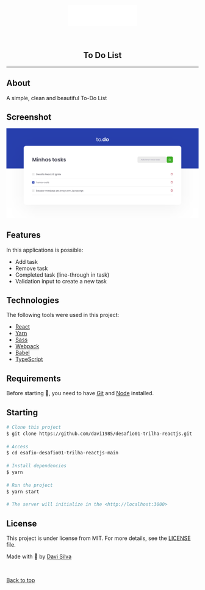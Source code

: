 <div align="center" id="top"> 
  <img src="./public/logo.svg" alt="01 Github Explorer" />

&#xa0;

</div>

<h2 align="center">To Do List</h2>
<hr/>

## About

A simple, clean and beautiful To-Do List

## Screenshot

<img src="public/screenshot.png"/>

## Features

In this applications is possible:

- Add task
- Remove task
- Completed task (line-through in task)
- Validation input to create a new task

## Technologies

The following tools were used in this project:

- [React](https://reactjs.org/)
- [Yarn](https://yarnpkg.com/)
- [Sass](https://sass-lang.com/)
- [Webpack](https://webpack.js.org/)
- [Babel](https://babeljs.io/)
- [TypeScript](https://www.typescriptlang.org/)

## Requirements

Before starting :checkered_flag:, you need to have [Git](https://git-scm.com) and [Node](https://nodejs.org/en/) installed.

## Starting

```bash
# Clone this project
$ git clone https://github.com/davi1985/desafio01-trilha-reactjs.git

# Access
$ cd esafio-desafio01-trilha-reactjs-main

# Install dependencies
$ yarn

# Run the project
$ yarn start

# The server will initialize in the <http://localhost:3000>
```

## License

This project is under license from MIT. For more details, see the [LICENSE](LICENSE.md) file.

Made with
💜 by <a href="https://github.com/davi1985" target="_blank">Davi Silva</a>

&#xa0;

<a href="#top">Back to top</a>
